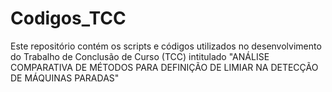 # Codigos_TCC
Este repositório contém os scripts e códigos utilizados no desenvolvimento do Trabalho de Conclusão de Curso (TCC) intitulado "ANÁLISE COMPARATIVA DE MÉTODOS PARA DEFINIÇÃO DE LIMIAR NA DETECÇÃO DE MÁQUINAS PARADAS"
